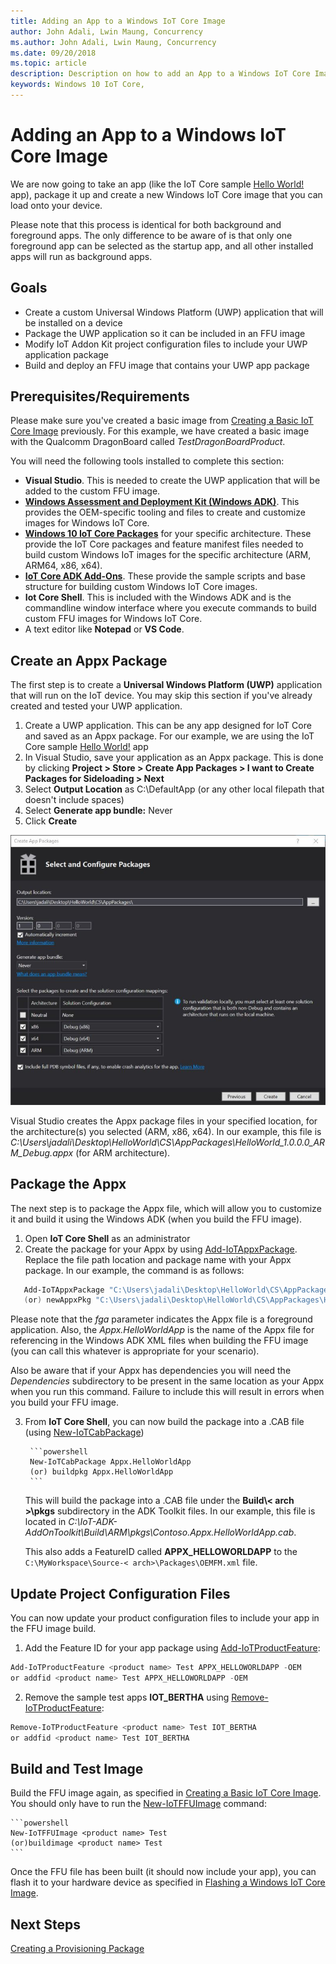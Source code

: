 ```yaml
--- 
title: Adding an App to a Windows IoT Core Image
author: John Adali, Lwin Maung, Concurrency
ms.author: John Adali, Lwin Maung, Concurrency
ms.date: 09/20/2018 
ms.topic: article 
description: Description on how to add an App to a Windows IoT Core Image
keywords: Windows 10 IoT Core, 
--- 
```


# Adding an App to a Windows IoT Core Image
We are now going to take an app (like the IoT Core sample [Hello World!](https://github.com/Microsoft/Windows-iotcore-samples/tree/master/Samples/HelloWorld) app), package it up and create a new Windows IoT Core image that you can load onto your device. 

Please note that this process is identical for both background and foreground apps. The only difference to be aware of is that only one foreground app can be selected as the startup app, and all other installed apps will run as background apps.

## Goals
* Create a custom Universal Windows Platform (UWP) application that will be installed on a device
* Package the UWP application so it can be included in an FFU image
* Modify IoT Addon Kit project configuration files to include your UWP application package
* Build and deploy an FFU image that contains your UWP app package

## Prerequisites/Requirements
Please make sure you've created a basic image from [Creating a Basic IoT Core Image](04-CreateBasicImage.md) previously. For this example, we have created a basic image with the Qualcomm DragonBoard called *TestDragonBoardProduct*.

You will need the following tools installed to complete this section:
* **Visual Studio**. This is needed to create the UWP application that will be added to the custom FFU image.
* **[Windows Assessment and Deployment Kit (Windows ADK)](https://docs.microsoft.com/en-us/windows-hardware/get-started/adk-install#winADK)**. This provides the OEM-specific tooling and files to create and customize images for Windows IoT Core.
* **[Windows 10 IoT Core Packages](https://www.microsoft.com/en-us/software-download/windows10iotcore)** for your specific architecture. These provide the IoT Core packages and feature manifest files needed to build custom Windows IoT images for the specific architecture (ARM, ARM64, x86, x64).
* **[IoT Core ADK Add-Ons](https://github.com/ms-iot/iot-adk-addonkit/)**. These provide the sample scripts and base structure for building custom Windows IoT Core images.
* **Iot Core Shell**. This is included with the Windows ADK and is the commandline window interface where you execute commands to build custom FFU images for Windows IoT Core.
* A text editor like **Notepad** or **VS Code**.

## Create an Appx Package
The first step is to create a **Universal Windows Platform (UWP)** application that will run on the IoT device. You may skip this section if you've already created and tested your UWP application.

1. Create a UWP application. This can be any app designed for IoT Core and saved as an Appx package. For our example, we are using the IoT Core sample [Hello World!](https://github.com/Microsoft/Windows-iotcore-samples/tree/master/Samples/HelloWorld) app
2. In Visual Studio, save your application as an Appx package. This is done by clicking **Project > Store > Create App Packages > I want to Create Packages for Sideloading > Next** 
3. Select **Output Location** as C:\DefaultApp (or any other local filepath that doesn't include spaces)
4. Select **Generate app bundle:** Never
5. Click **Create**

![Dashboard screenshot](../media/ManufacturingGuide/CreateAppxPackage.jpg)

   Visual Studio creates the Appx package files in your specified location, for the architecture(s) you selected (ARM, x86, x64). In our example, this file is *C:\Users\jadali\Desktop\HelloWorld\CS\AppPackages\HelloWorld_1.0.0.0_ARM_Debug.appx* (for ARM architecture).
   

## Package the Appx
The next step is to package the Appx file, which will allow you to customize it and build it using the Windows ADK (when you build the FFU image).

1. Open **IoT Core Shell** as an administrator
2. Create the package for your Appx by using [Add-IoTAppxPackage](https://github.com/ms-iot/iot-adk-addonkit/blob/master/Tools/IoTCoreImaging/Docs/Add-IoTAppxPackage.md). Replace the file path location and package name with your Appx package. In our example, the command is as follows:

  ```powershell
     Add-IoTAppxPackage "C:\Users\jadali\Desktop\HelloWorld\CS\AppPackages\HelloWorld_1.0.0.0_ARM_Debug.appx" fga Appx.HelloWorldApp
     (or) newAppxPkg "C:\Users\jadali\Desktop\HelloWorld\CS\AppPackages\HelloWorld_1.0.0.0_ARM_Debug.appx" fga Appx.HelloWorldApp
  ```

Please note that the *fga* parameter indicates the Appx file is a foreground application. Also, the *Appx.HelloWorldApp* is the name of the Appx file for referencing in the Windows ADK XML files when building the FFU image (you can call this whatever is appropriate for your scenario).

Also be aware that if your Appx has dependencies you will need the *Dependencies* subdirectory to be present in the same location as your Appx when you run this command. Failure to include this will result in errors when you build your FFU image.

3. From **IoT Core Shell**, you can now build the package into a .CAB file (using [New-IoTCabPackage](https://github.com/ms-iot/iot-adk-addonkit/blob/master/Tools/IoTCoreImaging/Docs/New-IoTCabPackage.md))

        ```powershell
        New-IoTCabPackage Appx.HelloWorldApp
        (or) buildpkg Appx.HelloWorldApp
        ```

    This will build the package into a .CAB file under the **Build\\< arch >\pkgs** subdirectory in the ADK Toolkit files. In our example, this file is located in *C:\IoT-ADK-AddOnToolkit\Build\ARM\pkgs\Contoso.Appx.HelloWorldApp.cab*.

    This also adds a FeatureID called **APPX_HELLOWORLDAPP** to the `C:\MyWorkspace\Source-< arch>\Packages\OEMFM.xml` file.

## Update Project Configuration Files
You can now update your product configuration files to include your app in the FFU image build. 

1. Add the Feature ID for your app package using [Add-IoTProductFeature](https://github.com/ms-iot/iot-adk-addonkit/blob/master/Tools/IoTCoreImaging/Docs/Add-IoTProductFeature.md):

```powershell
Add-IoTProductFeature <product name> Test APPX_HELLOWORLDAPP -OEM
or addfid <product name> Test APPX_HELLOWORLDAPP -OEM
```

2. Remove the sample test apps **IOT_BERTHA** using [Remove-IoTProductFeature](https://github.com/ms-iot/iot-adk-addonkit/blob/master/Tools/IoTCoreImaging/Docs/Remove-IoTProductFeature.md):
```powershell
Remove-IoTProductFeature <product name> Test IOT_BERTHA
or addfid <product name> Test IOT_BERTHA
```

## Build and Test Image
Build the FFU image again, as specified in [Creating a Basic IoT Core Image](04-CreateBasicImage.md). You should only have to run the [New-IoTFFUImage](https://github.com/ms-iot/iot-adk-addonkit/blob/master/Tools/IoTCoreImaging/Docs/New-IoTFFUImage.md) command:

    ```powershell
    New-IoTFFUImage <product name> Test
    (or)buildimage <product name> Test 
    ```
Once the FFU file has been built (it should now include your app), you can flash it to your hardware device as specified in [Flashing a Windows IoT Core Image](05-FlashingImage.md).

## Next Steps
[Creating a Provisioning Package](06b-CreateProvisioningPackage.md)

